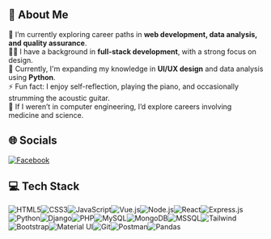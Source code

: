 ## 💫 About Me
🔭 I’m currently exploring career paths in **web development, data analysis, and quality assurance**.  
👨‍💻 I have a background in **full-stack development**, with a strong focus on design.  
🌱 Currently, I'm expanding my knowledge in **UI/UX design** and data analysis using **Python**.  
⚡ Fun fact: I enjoy self-reflection, playing the piano, and occasionally strumming the acoustic guitar.  
🧠 If I weren’t in computer engineering, I’d explore careers involving medicine and science.

## 🌐 Socials
[![Facebook](https://img.shields.io/badge/Facebook-1877F2?style=for-the-badge&logo=facebook&logoColor=white)](https://facebook.com/dorylla)  

## 💻 Tech Stack
![HTML5](https://img.shields.io/badge/HTML5-%23E34F26.svg?style=for-the-badge&logo=html5&logoColor=white)![CSS3](https://img.shields.io/badge/CSS3-%231572B6.svg?style=for-the-badge&logo=css3&logoColor=white)![JavaScript](https://img.shields.io/badge/JavaScript-%23F7DF1E.svg?style=for-the-badge&logo=javascript&logoColor=black)![Vue.js](https://img.shields.io/badge/Vue.js-%2335495e.svg?style=for-the-badge&logo=vuedotjs&logoColor=%234FC08D)![Node.js](https://img.shields.io/badge/Node.js-43853D?style=for-the-badge&logo=node.js&logoColor=white)![React](https://img.shields.io/badge/React-20232A?style=for-the-badge&logo=react&logoColor=61DAFB)![Express.js](https://img.shields.io/badge/Express.js-404D59?style=for-the-badge)![Python](https://img.shields.io/badge/Python-%233776AB.svg?style=for-the-badge&logo=python&logoColor=white)![Django](https://img.shields.io/badge/Django-%23092E20.svg?style=for-the-badge&logo=django&logoColor=white)![PHP](https://img.shields.io/badge/PHP-%23777BB4.svg?style=for-the-badge&logo=php&logoColor=white)![MySQL](https://img.shields.io/badge/MySQL-%2300f.svg?style=for-the-badge&logo=mysql&logoColor=white)![MongoDB](https://img.shields.io/badge/MongoDB-4EA94B?style=for-the-badge&logo=mongodb&logoColor=white)![MSSQL](https://img.shields.io/badge/Microsoft%20SQL%20Server-%23CC2927.svg?style=for-the-badge&logo=microsoft-sql-server&logoColor=white)![Tailwind](https://img.shields.io/badge/Tailwind_CSS-38B2AC?style=for-the-badge&logo=tailwind-css&logoColor=white)![Bootstrap](https://img.shields.io/badge/Bootstrap-563D7C?style=for-the-badge&logo=bootstrap&logoColor=white)![Material UI](https://img.shields.io/badge/Material--UI-0081CB?style=for-the-badge&logo=material-ui&logoColor=white)![Git](https://img.shields.io/badge/Git-%23F05033.svg?style=for-the-badge&logo=git&logoColor=white)![Postman](https://img.shields.io/badge/Postman-%23FF6C37.svg?style=for-the-badge&logo=postman&logoColor=white)![Pandas](https://img.shields.io/badge/Pandas-%23150458.svg?style=for-the-badge&logo=pandas&logoColor=white)


